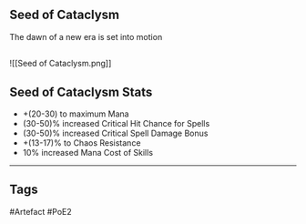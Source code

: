 ## Seed of Cataclysm
The dawn of a new era is set into motion
##
![[Seed of Cataclysm.png]]
## Seed of Cataclysm Stats
- +(20-30) to maximum Mana
- (30-50)% increased Critical Hit Chance for Spells
- (30-50)% increased Critical Spell Damage Bonus
- +(13-17)% to Chaos Resistance
- 10% increased Mana Cost of Skills


---
## Tags
#Artefact
#PoE2
